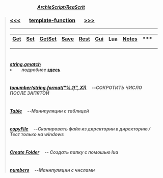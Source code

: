 ##### &nbsp;&nbsp;&nbsp;&nbsp;&nbsp;&nbsp;&nbsp;&nbsp;&nbsp;&nbsp;&nbsp;&nbsp;&nbsp;&nbsp;&nbsp;&nbsp;&nbsp;&nbsp;&nbsp;&nbsp;&nbsp;&nbsp;&nbsp;&nbsp;&nbsp;&nbsp;&nbsp;&nbsp;&nbsp;&nbsp;&nbsp;&nbsp;&nbsp;&nbsp;&nbsp;&nbsp;&nbsp;&nbsp;&nbsp;&nbsp;&nbsp;&nbsp;&nbsp;&nbsp;&nbsp;&nbsp;&nbsp;&nbsp;&nbsp;&nbsp;&nbsp;&nbsp;&nbsp;&nbsp;&nbsp;&nbsp;&nbsp;&nbsp;&nbsp;&nbsp;&nbsp;&nbsp;&nbsp;&nbsp;&nbsp;&nbsp;&nbsp;&nbsp;&nbsp;&nbsp;&nbsp;&nbsp;&nbsp;&nbsp;&nbsp;&nbsp;&nbsp;&nbsp;&nbsp;&nbsp;&nbsp;&nbsp;&nbsp;&nbsp;&nbsp;&nbsp;&nbsp;&nbsp;&nbsp;&nbsp;&nbsp;&nbsp;&nbsp;&nbsp;&nbsp;&nbsp;&nbsp;&nbsp;&nbsp;&nbsp;&nbsp;&nbsp;&nbsp;&nbsp;&nbsp;&nbsp;&nbsp;&nbsp;&nbsp;&nbsp;&nbsp;&nbsp;&nbsp;&nbsp;&nbsp;&nbsp;&nbsp;&nbsp;&nbsp;&nbsp;&nbsp;&nbsp;&nbsp;&nbsp;&nbsp;&nbsp;&nbsp;&nbsp;&nbsp;&nbsp;&nbsp;&nbsp;&nbsp;&nbsp;&nbsp;&nbsp;&nbsp;&nbsp;&nbsp;&nbsp;&nbsp;&nbsp;&nbsp;&nbsp;&nbsp;&nbsp;&nbsp;&nbsp;&nbsp;&nbsp;&nbsp;&nbsp;&nbsp;&nbsp;&nbsp;&nbsp;&nbsp;&nbsp;&nbsp;&nbsp;&nbsp;&nbsp;&nbsp;&nbsp;&nbsp;&nbsp;&nbsp;&nbsp;&nbsp;&nbsp;&nbsp;&nbsp;&nbsp;&nbsp;&nbsp;&nbsp;&nbsp;&nbsp;&nbsp;&nbsp;&nbsp;&nbsp;&nbsp;&nbsp;&nbsp;&nbsp;&nbsp;&nbsp;&nbsp;&nbsp;[***ArchieScript/ReaScrit***](https://github.com/ArchieScript/Archie_ReaScripts)


>### [<<<](https://github.com/ArchieScript/template-function/tree/master/template-function/Gui#archiescriptreascrit)                                &nbsp;&nbsp;&nbsp;&nbsp;&nbsp;                                                                                                    [template-function](https://github.com/ArchieScript/template-function#archiescriptreascrit)                                                    &nbsp;&nbsp;&nbsp;&nbsp;&nbsp;                                                                                                    [>>>](https://github.com/ArchieScript/template-function/tree/master/template-function/_Notes#archiescriptreascrit)
>
>-------------------------------------------
>
>
>[Get](https://github.com/ArchieScript/template-function/tree/master/template-function/Get)         |                                    [Set](https://github.com/ArchieScript/template-function/tree/master/template-function/Set)         |                                    [GetSet](https://github.com/ArchieScript/template-function/tree/master/template-function/GetSet)   |                                    [Save](https://github.com/ArchieScript/template-function/tree/master/template-function/Save)       |                                    [Rest](https://github.com/ArchieScript/template-function/tree/master/template-function/Rest)       |                                    [Gui](https://github.com/ArchieScript/template-function/tree/master/template-function/Gui)         |                                     Lua                                                                                               |                                [Notes](https://github.com/ArchieScript/template-function/tree/master/template-function/_Notes) | *** | *** |
> ------|-------|-------|------|-------|-------|------|-------|------|------                
>-------------------- 
>
>
>
>
>
>
>
>
>
>#
>##### [string.gmatch](https://github.com/ArchieScript/template-function/blob/master/template-function/Lua/string.gmatchstring.gmatch.lua) <li> &nbsp;&nbsp;&nbsp;&nbsp; _подробнее [здесь](http://uopilot.tati.pro/index.php?title=String.gmatch_(Lua))_
>#
>##### [tonumber(string.format("%.1f", X))](https://github.com/ArchieScript/template-function/blob/master/template-function/Lua/tonumber-string.format-.1f-%20user_input_str.lua) &nbsp;&nbsp;&nbsp;&nbsp;--СОКРОТИТЬ ЧИСЛО ПОСЛЕ ЗАПЯТОЙ
>#
>##### [Table](https://github.com/ArchieScript/template-function/blob/master/template-function/Lua/Table.lua) &nbsp;&nbsp;&nbsp;&nbsp;--Манипуляции с таблицей
>#
>##### [copyFile](https://github.com/ArchieScript/template-function/blob/master/template-function/Lua/copyFile.lua) &nbsp;&nbsp;&nbsp;&nbsp;--Скопировать файл из директории в директорию / Тест только на windows
>#
>##### [Create Folder](https://github.com/ArchieScript/template-function/blob/master/template-function/Lua/Create%20Folder.lua) &nbsp;&nbsp;&nbsp;&nbsp;-- Создать папку с помошью lua
>#
>##### [numbers](https://github.com/ArchieScript/template-function/blob/master/template-function/Lua/numbers.lua) &nbsp;&nbsp;&nbsp;&nbsp;--Манипуляции с числами
>#  
>#
>#
>#
>#
>#
>#
>#
>#
>#
>#
>#
>#

